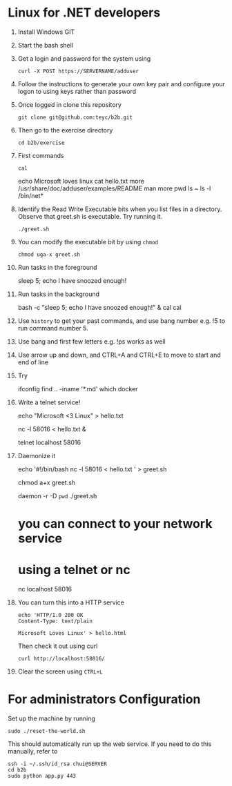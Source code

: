 Linux for .NET developers
========================================

  1. Install Windows GIT

  2. Start the bash shell

  3. Get a login and password for the system using

         curl -X POST https://SERVERNAME/adduser

  4. Follow the instructions to generate your own
     key pair and configure your logon to using
     keys rather than password

  5. Once logged in clone this repository

         git clone git@github.com:teyc/b2b.git  

  6. Then go to the exercise directory

         cd b2b/exercise


  7. First commands

         cal
	 echo Microsoft loves linux
         cat hello.txt
         more /usr/share/doc/adduser/examples/README
         man more
	 pwd
         ls ~
         ls -l /bin/net*

  8. Identify the Read Write Executable bits when you
     list files in a directory. Observe that greet.sh
     is executable. Try running it.

         ./greet.sh

  9. You can modify the executable bit by using `chmod`

         chmod uga-x greet.sh

  10. Run tasks in the foreground

         sleep 5; echo I have snoozed enough!


  11. Run tasks in the background


         bash -c "sleep 5; echo I have snoozed enough!" &
	 cal
         cal

  12. Use `history` to get your past commands,
      and use bang number e.g. !5 to run command number 5.
  

  13. Use bang and first few letters e.g. !ps works as well

 
  14. Use arrow up and down, and CTRL+A and CTRL+E to
      move to start and end of line

  15. Try

         ifconfig
         find .. -iname '*.md'
         which docker

  16. Write a telnet service!

      echo "Microsoft <3 Linux" > hello.txt
   
      nc -l 58016 < hello.txt &

      telnet localhost 58016


  17. Daemonize it


      echo '#!/bin/bash
      nc -l 58016 < hello.txt
      ' > greet.sh

      chmod a+x greet.sh

      daemon -r -D `pwd` ./greet.sh

      # you can connect to your network service
      # using a telnet or nc
      nc localhost 58016    

  18. You can turn this into a HTTP service

	      echo 'HTTP/1.0 200 OK
	      Content-Type: text/plain

	      Microsoft Loves Linux' > hello.html

      Then check it out using curl

          curl http://localhost:58016/

  19. Clear the screen using `CTRL+L`


For administrators Configuration
========================================
 
  Set up the machine by running

    sudo ./reset-the-world.sh

  This should automatically run up the web service.
  If you need to do this manually, refer to

    ssh -i ~/.ssh/id_rsa chui@SERVER
    cd b2b
    sudo python app.py 443

